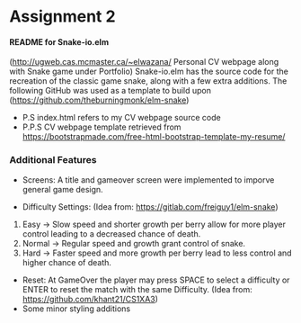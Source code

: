 # Assignment 2 

#### README for Snake-io.elm 
(http://ugweb.cas.mcmaster.ca/~elwazana/ Personal CV webpage along with Snake game under Portfolio)
Snake-io.elm has the source code for the recreation of the classic game snake, along with a few extra additions. 
The following GitHub was used as a template to build upon (https://github.com/theburningmonk/elm-snake)

- P.S index.html refers to my CV webpage source code
- P.P.S CV webpage template retrieved from https://bootstrapmade.com/free-html-bootstrap-template-my-resume/
### Additional Features 
- Screens: A title and gameover screen were implemented to imporve general game design.

- Difficulty Settings: (Idea from: https://gitlab.com/freiguy1/elm-snake)
1. Easy -> Slow speed and shorter growth per berry allow for more player control leading to a decreased chance of death.
2. Normal -> Regular speed and growth grant control of snake.
3. Hard -> Faster speed and more growth per berry lead to less control and higher chance of death.

- Reset: At GameOver the player may press SPACE to select a difficulty or ENTER to reset the match with the same Difficulty. (Idea from: https://github.com/khant21/CS1XA3)
- Some minor styling additions
